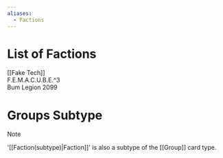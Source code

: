 ```yaml
---
aliases:
  - Factions
---
```

# List of Factions

[[Fake Tech]]  
F.E.M.A.C.U.B.E.^3  
Bum Legion 2099  

# Groups Subtype

> [!note]
> '[[Faction(subtype)\|Faction]]' is also a subtype of the [[Group]] card type.


